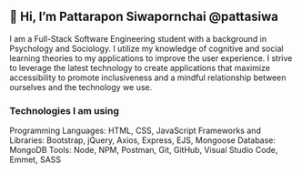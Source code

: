 ## 👋 Hi, I’m Pattarapon Siwapornchai @pattasiwa

  I am a Full-Stack Software Engineering student with a background in Psychology and Sociology. 
  I utilize my knowledge of cognitive and social learning theories to my applications to improve the user experience. 
  I strive to leverage the latest technology to create applications that maximize accessibility to promote inclusiveness and a mindful 
  relationship between ourselves and the technology we use. 

### Technologies I am using

  Programming Languages: HTML, CSS, JavaScript
  Frameworks and Libraries: Bootstrap, jQuery, Axios, Express, EJS, Mongoose
  Database: MongoDB
  Tools: Node, NPM, Postman, Git, GitHub, Visual Studio Code, Emmet, SASS



<!---
PattaSiwa/PattaSiwa is a ✨ special ✨ repository because its `README.md` (this file) appears on your GitHub profile.
You can click the Preview link to take a look at your changes.
--->
